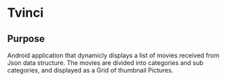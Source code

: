 # Tvinci

## Purpose

Android application that dynamicly displays a list of movies received from Json data structure.
The movies are divided into categories and sub categories, and displayed as a Grid of thumbnail 
Pictures.  

